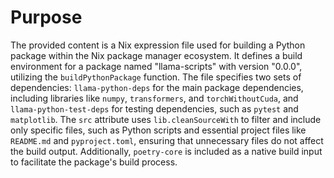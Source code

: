 # Purpose
The provided content is a Nix expression file used for building a Python package within the Nix package manager ecosystem. It defines a build environment for a package named "llama-scripts" with version "0.0.0", utilizing the `buildPythonPackage` function. The file specifies two sets of dependencies: `llama-python-deps` for the main package dependencies, including libraries like `numpy`, `transformers`, and `torchWithoutCuda`, and `llama-python-test-deps` for testing dependencies, such as `pytest` and `matplotlib`. The `src` attribute uses `lib.cleanSourceWith` to filter and include only specific files, such as Python scripts and essential project files like `README.md` and `pyproject.toml`, ensuring that unnecessary files do not affect the build output. Additionally, `poetry-core` is included as a native build input to facilitate the package's build process.
